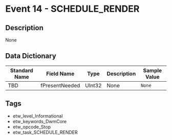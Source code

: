 # Event 14 - SCHEDULE_RENDER

## Description
None

## Data Dictionary
|Standard Name|Field Name|Type|Description|Sample Value|
|---|---|---|---|---|
|TBD|fPresentNeeded|UInt32|None|`None`|

## Tags
* etw_level_Informational
* etw_keywords_DwmCore
* etw_opcode_Stop
* etw_task_SCHEDULE_RENDER